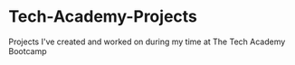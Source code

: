 # Tech-Academy-Projects
Projects I've created and worked on during my time at The Tech Academy Bootcamp
